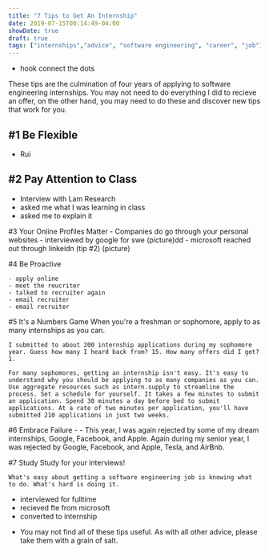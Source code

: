 ```yaml
---
title: "7 Tips to Get An Internship"
date: 2019-07-15T00:14:49-04:00
showDate: true
draft: true
tags: ["internships","advice", "software engineering", "career", "job"]
---
```


- hook connect the dots

These tips are the culmination of four years of applying to software engineering internships. You may not need to do everything I did to recieve an offer, on the other hand, you may need to do these and discover new tips that work for you.

#1 Be Flexible
   -
   - Rui

#2 Pay Attention to Class
   -
   - Interview with Lam Research
   - asked me what I was learning in class
   - asked me to explain it

#3 Your Online Profiles Matter
    - Companies do go through your personal websites
    - interviewed by google for swe (picture)dd
    - microsoft reached out through linkeidn (tip #2) (picture)

#4 Be Proactive


    - apply online
    - meet the reucriter
    - talked to recruiter again
    - email recruiter
    - email recruiter

#5 It's a Numbers Game
    When you're a freshman or sophomore, apply to as many internships as you can.

    I submitted to about 200 internship applications during my sophomore year. Guess how many I heard back from? 15. How many offers did I get? 1.

    For many sophomores, getting an internship isn't easy. It's easy to understand why you should be applying to as many companies as you can. Use aggregate resources such as intern.supply to streamline the process. Set a schedule for yourself. It takes a few minutes to submit an application. Spend 30 minutes a day before bed to submit applications. At a rate of two minutes per application, you'll have submitted 210 applications in just two weeks.

#6 Embrace Failure
    -
    - This year, I was again rejected by some of my dream internships, Google, Facebook, and Apple.
    Again during my senior year, I was rejected by Google, Facebook, and Apple, Tesla, and AirBnb.

#7 Study
    Study for your interviews!

    What's easy about getting a software engineering job is knowing what to do. What's hard is doing it.


   - interviewed for fulltime
   - recieved fte from microsoft
   - converted to internship

* You may not find all of these tips useful. As with all other advice, please take them with a grain of salt.
